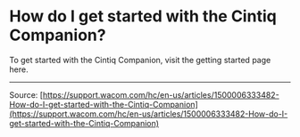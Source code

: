 # How do I get started with the Cintiq Companion?

To get started with the Cintiq Companion, visit the getting started page here.

---
Source: [https://support.wacom.com/hc/en-us/articles/1500006333482-How-do-I-get-started-with-the-Cintiq-Companion](https://support.wacom.com/hc/en-us/articles/1500006333482-How-do-I-get-started-with-the-Cintiq-Companion)
